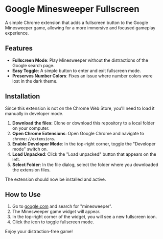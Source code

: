# Google Minesweeper Fullscreen

A simple Chrome extension that adds a fullscreen button to the Google Minesweeper game, allowing for a more immersive and focused gameplay experience.

## Features

-   **Fullscreen Mode**: Play Minesweeper without the distractions of the Google search page.
-   **Easy Toggle**: A simple button to enter and exit fullscreen mode.
-   **Preserves Number Colors**: Fixes an issue where number colors were lost in the dark theme.

## Installation

Since this extension is not on the Chrome Web Store, you'll need to load it manually in developer mode.

1.  **Download the files**: Clone or download this repository to a local folder on your computer.
2.  **Open Chrome Extensions**: Open Google Chrome and navigate to `chrome://extensions`.
3.  **Enable Developer Mode**: In the top-right corner, toggle the "Developer mode" switch on.
4.  **Load Unpacked**: Click the "Load unpacked" button that appears on the left.
5.  **Select Folder**: In the file dialog, select the folder where you downloaded the extension files.

The extension should now be installed and active.

## How to Use

1.  Go to [google.com](https://www.google.com) and search for "minesweeper".
2.  The Minesweeper game widget will appear.
3.  In the top-right corner of the widget, you will see a new fullscreen icon.
4.  Click the icon to toggle fullscreen mode.

Enjoy your distraction-free game!
